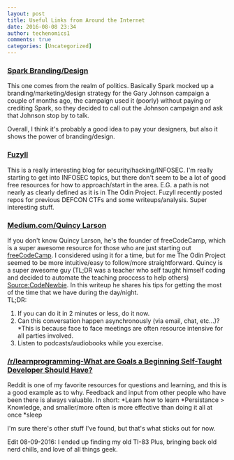```yaml
---
layout: post
title: Useful Links from Around the Internet
date: 2016-08-08 23:34
author: techenomics1
comments: true
categories: [Uncategorized]
---
```


### [Spark Branding/Design](http://stickquarterly.com/gary/)
This one comes from the realm of politics.  Basically Spark mocked up a branding/marketing/design strategy for the Gary Johnson campaign a couple of months ago, the campaign used it (poorly) without paying or crediting Spark, so they decided to call out the Johnson campaign and ask that Johnson stop by to talk.  

Overall, I think it's probably a good idea to pay your designers, but also it shows the power of branding/design.  

### [Fuzyll](http://fuzyll.com/)
This is a really interesting blog for security/hacking/INFOSEC.  I'm really starting to get into INFOSEC topics, but there don't seem to be a lot of good free resources for how to approach/start in the area.  E.G. a path is not nearly as clearly defined as it is in The Odin Project.  Fuzyll recently posted repos for previous DEFCON CTFs and some writeups/analysis.  Super interesting stuff.  

### [Medium.com/Quincy Larson](https://medium.freecodecamp.com/i-hack-time-6d3a32193c9?mc_cid=2cf55638c0&mc_eid=1de4a643d0#.wdazafph2)
If you don't know Quincy Larson, he's the founder of freeCodeCamp, which is a super awesome resource for those who are just starting out [freeCodeCamp](https://www.freecodecamp.com).  I considered using it for a time, but for me The Odin Project seemed to be more intuitive/easy to follow/more straightforward.  Quincy is a super awesome guy (TL;DR was a teacher who self taught himself coding and decided to automate the teaching proccess to help others) [Source:CodeNewbie](http://www.codenewbie.org/podcast/free-code-camp).  In this writeup he shares his tips for getting the most of the time that we have during the day/night.  
TL;DR:
1.  If you can do it in 2 minutes or less, do it now.  
2.  Can this conversation happen asynchronously (via email, chat, etc...)?
	*This is because face to face meetings are often resource intensive for all parties involved.
3.  Listen to podcasts/audiobooks while you exercise.  

### [/r/learnprogramming-What are Goals a Beginning Self-Taught Developer Should Have?](https://www.reddit.com/r/learnprogramming/comments/4vr2of/what_are_some_goals_a_beginning_selftaught/?sort=top)
Reddit is one of my favorite resources for questions and learning, and this is a good example as to why.  Feedback and input from other people who have been there is always valuable.  In short:
*Learn how to learn
*Persistance > Knowledge, and smaller/more often is more effective than doing it all at once
*sleep

I'm sure there's other stuff I've found, but that's what sticks out for now.  

Edit 08-09-2016:
I ended up finding my old TI-83 Plus, bringing back old nerd chills, and love of all things geek.  



